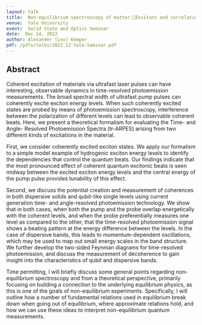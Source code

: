 ```yaml
---
layout: talk
title:  Non-equilibrium spectroscopy of matter:Excitons and correlation functions
venue:  Yale University
event:  Solid State and Optics Seminar
date:  Dec 14, 2022
author: Alexander (Lex) Kemper
pdf: /pdfs/talks/2022_12-Yale-Seminar.pdf
---
```


## Abstract

Coherent excitation of materials via ultrafast laser pulses can have interesting, observable dynamics in time-resolved photoemission measurements. The broad spectral width of ultrafast pump pulses can coherently excite exciton energy levels. When such coherently excited states are probed by means of photoemission spectroscopy, interference between the polarization of different levels can lead to observable coherent beats. Here, we present a theoretical formalism for evaluating the Time- and Angle- Resolved Photoemission Spectra (tr-ARPES) arising from two different kinds of excitations in the material.

First, we consider coherently excited exciton states. We apply our formalism to a simple model example of hydrogenic exciton energy levels to identify the dependencies that control the quantum beats. Our findings indicate that the most pronounced effect of coherent quantum excitonic beats is seen midway between the excited exciton energy levels and the central energy of the pump pulse provides tunability of this effect.

Second, we discuss the potential creation and measurement of coherences in both dispersive solids and qubit-like single levels using current generation time- and angle-resolved photoemission technology. We show that in both cases, when both the pump and the probe overlap energetically with the coherent levels, and when the probe preferentially measures one level as compared to the other, that the time-resolved photoemission signal shows a beating pattern at the energy difference between the levels. In the case of dispersive bands, this leads to momentum-dependent oscillations, which may be used to map out small energy scales in the band structure. We further develop the two-sided Feynman diagrams for time-resolved photoemission, and discuss the measurement of decoherence to gain insight into the characteristics of qubit and dispersive bands.

Time permitting, I will briefly discuss some general points regarding non-equilibrium spectroscopy and from a theoretical perspective, primarily focusing on building a connection to the underlying equilibrium physics, as this is one of the goals of non-equilibrium experiments. Specifically, I will outline how a number of fundamental relations used in equilibrium break down when going out of equilibrium, where approximate relations hold, and how we can use these ideas to interpret non-equilibrium quantum measurements.


